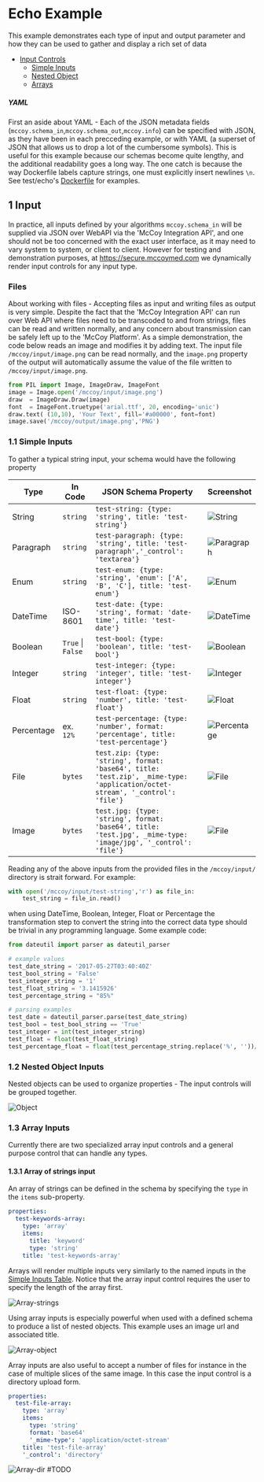 # Echo Example

This example demonstrates each type of input and output parameter and 
how they can be used to gather and display a rich set of data

* [Input Controls](#1-input)
    * [Simple Inputs](#11-simple-inputs)
    * [Nested Object](#12-nested-object-inputs)
    * [Arrays](#13-array-inputs)

##### YAML

First an aside about YAML - Each of the JSON metadata fields (`mccoy.schema_in`,`mccoy.schema_out`,`mccoy.info`)
can be specified with JSON, as they have been in each precceding example, or with YAML (a superset of JSON that 
allows us to drop a lot of the cumbersome symbols). This is useful for this example because our schemas become 
quite lengthy, and the additional readability goes a long way. The one catch is because the way Dockerfile labels
capture strings, one must explicitly insert newlines `\n`. See test/echo's [Dockerfile](Dockerfile) for examples. 


## 1 Input

In practice, all inputs defined by your algorithms `mccoy.schema_in` will be supplied via JSON over WebAPI via the 
'McCoy Integration API', and one should not be too concerned with the exact user interface, as it may need to vary 
system to system, or client to client. However for testing and demonstration purposes, at https://secure.mccoymed.com 
we dynamically render input controls for any input type.

### Files

About working with files - Accepting files as input and writing files as output is very simple.
Despite the fact that the 'McCoy Integration API' can run over Web API where files need to be transcoded to and from
strings, files can be read and written normally, and any concern about transmission can be safely left up to the 
'McCoy Platform'. As a simple demonstration, the code below reads an image and modifies it by adding text. 
The input file `/mccoy/input/image.png` can be read normally, and the `image.png` property of the output will 
automatically assume the value of the file written to `/mccoy/input/image.png`.
```python
from PIL import Image, ImageDraw, ImageFont    
image = Image.open('/mccoy/input/image.png')
draw  = ImageDraw.Draw(image)
font  = ImageFont.truetype('arial.ttf', 20, encoding='unic')
draw.text( (10,10), 'Your Text', fill='#a00000', font=font)
image.save('/mccoy/output/image.png','PNG')
```

### 1.1 Simple Inputs

To gather a typical string input, your schema would have the following property

|Type       |In Code              |JSON Schema Property                                                                                                         |Screenshot                               |
|-----------|---------------------|-----------------------------------------------------------------------------------------------------------------------------|-----------------------------------------|
|String     |`string`             |`test-string: {type: 'string', title: 'test-string'}`                                                                        |![String](screenshots/string.gif)        |
|Paragraph  |`string`             |`test-paragraph: {type: 'string', title: 'test-paragraph','_control': 'textarea'}`                                           |![Paragraph](screenshots/paragraph.gif)  |
|Enum       |`string`             |`test-enum: {type: 'string', 'enum': ['A', 'B', 'C'], title: 'test-enum'}`                                                   |![Enum](screenshots/enum.gif)            |
|DateTime   |ISO-8601             |`test-date: {type: 'string', format: 'date-time', title: 'test-date'}`                                                       |![DateTime](screenshots/datetime.gif)    |
|Boolean    |`True` &#124; `False`|`test-bool: {type: 'boolean', title: 'test-bool'}`                                                                           |![Boolean](screenshots/boolean.gif)      |
|Integer    |`string`             |`test-integer: {type: 'integer', title: 'test-integer'}`                                                                     |![Integer](screenshots/integer.gif)      |
|Float      |`string`             |`test-float: {type: 'number', title: 'test-float'}`                                                                          |![Float](screenshots/float.gif)          |
|Percentage |ex. `12%`            |`test-percentage: {type: 'number', format: 'percentage', title: 'test-percentage'}`                                          |![Percentage](screenshots/percentage.gif)|
|File       |`bytes`              |`test.zip: {type: 'string', format: 'base64', title: 'test.zip', _mime-type: 'application/octet-stream', '_control': 'file'}`|![File](screenshots/file.gif)            |
|Image      |`bytes`              |`test.jpg: {type: 'string', format: 'base64', title: 'test.jpg', _mime-type: 'image/jpg', '_control': 'file'}`               |![File](screenshots/image.gif)           |
Reading any of the above inputs from the provided files in the `/mccoy/input/` directory is strait forward. For example:
```python
with open('/mccoy/input/test-string','r') as file_in:
    test_string = file_in.read()
```
when using DateTime, Boolean, Integer, Float or Percentage the transformation step to convert the string into the
correct data type should be trivial in any programming language. Some example code:
```python
from dateutil import parser as dateutil_parser

# example values
test_date_string = '2017-05-27T03:40:40Z' 
test_bool_string = 'False'
test_integer_string = '1'
test_float_string = '3.1415926'
test_percentage_string = "85%"

# parsing examples
test_date = dateutil_parser.parse(test_date_string)
test_bool = test_bool_string == 'True'
test_integer = int(test_integer_string)
test_float = float(test_float_string)
test_percentage_float = float(test_percentage_string.replace('%', ''))/100.0

```

### 1.2 Nested Object Inputs

Nested objects can be used to organize properties - The input controls will be grouped together.

![Object](screenshots/object.gif)

### 1.3 Array Inputs

Currently there are two specialized array input controls and a general purpose control that can handle any types.

#### 1.3.1 Array of strings input

An array of strings can be defined in the schema by specifying the `type` in the `items` sub-property.
```yaml
properties:
  test-keywords-array:
    type: 'array'
    items:
      title: 'keyword'
      type: 'string'
    title: 'test-keywords-array'
```

Arrays will render multiple inputs very similarly to the named inputs in the [Simple Inputs Table](#11simple-inputs). 
Notice that the array input control requires the user to specify the length of the array first. 

![Array-strings](screenshots/array-string.gif)

Using array inputs is especially powerful when used with a defined schema to produce a list of nested objects. This 
example uses an image url and associated title. 

![Array-object](screenshots/array-object.gif)

Array inputs are also useful to accept a number of files for instance in the case of multiple slices of the same image.
In this case the input control is a directory upload form.
```yaml
properties:
  test-file-array:
    type: 'array'
    items:
      type: 'string'
      format: 'base64'
      '_mime-type': 'application/octet-stream'
    title: 'test-file-array'
    '_control': 'directory'
```
![Array-dir](screenshots/array-dir.gif) #TODO
